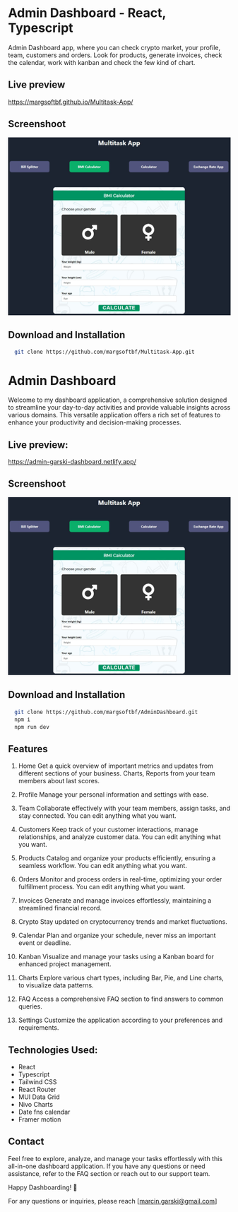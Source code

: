 # Admin Dashboard - React, Typescript

Admin Dashboard app, where you can check crypto market, your profile, team, customers and orders. Look for products, generate invoices, check the calendar, work with kanban and check the few kind of chart.

## Live preview

https://margsoftbf.github.io/Multitask-App/

## Screenshoot

![App Screenshoot](https://raw.githubusercontent.com/margsoftbf/Multitask-App/main/public/screenshot/MultitaskApp-BMICalculator.jpg)

## Download and Installation

```bash
  git clone https://github.com/margsoftbf/Multitask-App.git
```


# Admin Dashboard

Welcome to my dashboard application, a comprehensive solution designed to streamline your day-to-day activities and provide valuable insights across various domains. This versatile application offers a rich set of features to enhance your productivity and decision-making processes.

## Live preview: 

https://admin-garski-dashboard.netlify.app/

## Screenshoot

![App Screenshoot](https://raw.githubusercontent.com/margsoftbf/Multitask-App/main/public/screenshot/MultitaskApp-BMICalculator.jpg)


## Download and Installation

```bash
  git clone https://github.com/margsoftbf/AdminDashboard.git
  npm i
  npm run dev
```


## Features

1. Home
Get a quick overview of important metrics and updates from different sections of your business. Charts, Reports from your team members about last scores.  

2. Profile
Manage your personal information and settings with ease.

3. Team
Collaborate effectively with your team members, assign tasks, and stay connected. You can edit anything what you want.

4. Customers
Keep track of your customer interactions, manage relationships, and analyze customer data. You can edit anything what you want.

5. Products
Catalog and organize your products efficiently, ensuring a seamless workflow. You can edit anything what you want.

6. Orders
Monitor and process orders in real-time, optimizing your order fulfillment process. You can edit anything what you want.

7. Invoices
Generate and manage invoices effortlessly, maintaining a streamlined financial record.

8. Crypto
Stay updated on cryptocurrency trends and market fluctuations.

9. Calendar
Plan and organize your schedule, never miss an important event or deadline.

10. Kanban
Visualize and manage your tasks using a Kanban board for enhanced project management.

11. Charts
Explore various chart types, including Bar, Pie, and Line charts, to visualize data patterns.

12. FAQ
Access a comprehensive FAQ section to find answers to common queries.

13. Settings
Customize the application according to your preferences and requirements.



## Technologies Used:

- React
- Typescript
- Tailwind CSS
- React Router
- MUI Data Grid
- Nivo Charts
- Date fns calendar
- Framer motion


## Contact

Feel free to explore, analyze, and manage your tasks effortlessly with this all-in-one dashboard application. If you have any questions or need assistance, refer to the FAQ section or reach out to our support team.

Happy Dashboarding! 🚀

For any questions or inquiries, please reach [marcin.garski@gmail.com]
